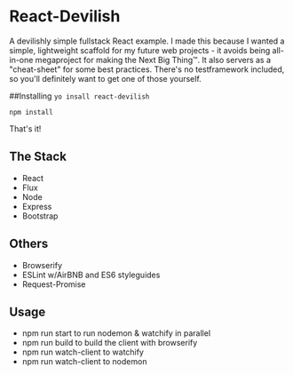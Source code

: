 # React-Devilish
A devilishly simple fullstack React example. I made this because I wanted a simple, lightweight scaffold for my future web projects - it avoids being all-in-one megaproject for making the Next Big Thing™. It also servers as a "cheat-sheet" for some best practices. There's no testframework included, so you'll definitely want to get one of those yourself. 

##Installing
`yo insall react-devilish`

`npm install`

That's it!

## The Stack
* React
* Flux
* Node
* Express
* Bootstrap

## Others
* Browserify
* ESLint w/AirBNB and ES6 styleguides
* Request-Promise

## Usage
* npm run start to run nodemon & watchify in parallel
* npm run build to build the client with browserify
* npm run watch-client to watchify
* npm run watch-client to nodemon
